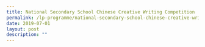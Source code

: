 ```yaml
---
title: National Secondary School Chinese Creative Writing Competition
permalink: /lp-programme/national-secondary-school-chinese-creative-writing-competition/
date: 2019-07-01
layout: post
description: ""
---
```

